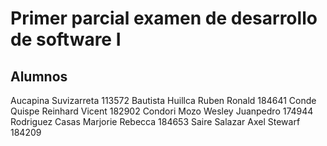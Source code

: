 # Primer parcial examen de desarrollo de software I
## Alumnos
Aucapina Suvizarreta 113572
Bautista Huillca Ruben Ronald  184641
Conde Quispe Reinhard Vicent 182902
Condori Mozo Wesley Juanpedro 174944
Rodriguez Casas Marjorie Rebecca 184653
Saire Salazar Axel Stewarf 184209

